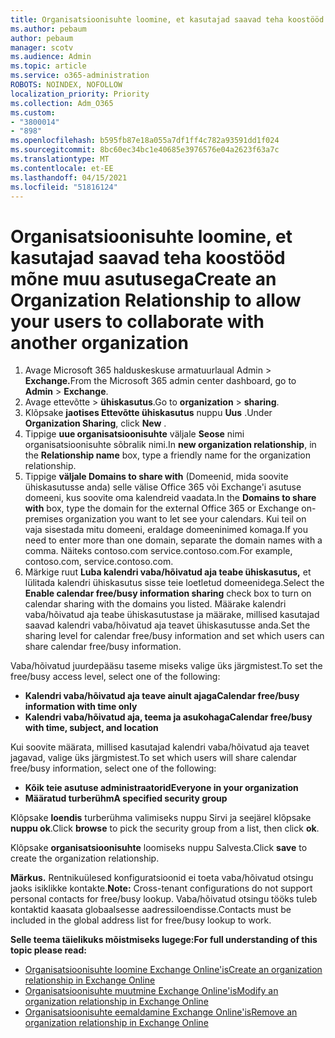 ```yaml
---
title: Organisatsioonisuhte loomine, et kasutajad saavad teha koostööd mõne muu asutusega
ms.author: pebaum
author: pebaum
manager: scotv
ms.audience: Admin
ms.topic: article
ms.service: o365-administration
ROBOTS: NOINDEX, NOFOLLOW
localization_priority: Priority
ms.collection: Adm_O365
ms.custom:
- "3800014"
- "898"
ms.openlocfilehash: b595fb87e18a055a7df1ff4c782a93591dd1f024
ms.sourcegitcommit: 8bc60ec34bc1e40685e3976576e04a2623f63a7c
ms.translationtype: MT
ms.contentlocale: et-EE
ms.lasthandoff: 04/15/2021
ms.locfileid: "51816124"
---
```

# <a name="create-an-organization-relationship-to-allow-your-users-to-collaborate-with-another-organization"></a><span data-ttu-id="47afa-102">Organisatsioonisuhte loomine, et kasutajad saavad teha koostööd mõne muu asutusega</span><span class="sxs-lookup"><span data-stu-id="47afa-102">Create an Organization Relationship to allow your users to collaborate with another organization</span></span>

1. <span data-ttu-id="47afa-103">Avage Microsoft 365 halduskeskuse armatuurlaual Admin   >  **Exchange.**</span><span class="sxs-lookup"><span data-stu-id="47afa-103">From the Microsoft 365 admin center dashboard, go to **Admin** > **Exchange**.</span></span>
2. <span data-ttu-id="47afa-104">Avage ettevõtte  >  **ühiskasutus**.</span><span class="sxs-lookup"><span data-stu-id="47afa-104">Go to **organization** > **sharing**.</span></span>
3. <span data-ttu-id="47afa-105">Klõpsake **jaotises Ettevõtte ühiskasutus** nuppu **Uus** .</span><span class="sxs-lookup"><span data-stu-id="47afa-105">Under **Organization Sharing**, click **New** .</span></span>
4. <span data-ttu-id="47afa-106">Tippige **uue organisatsioonisuhte** väljale **Seose** nimi organisatsioonisuhte sõbralik nimi.</span><span class="sxs-lookup"><span data-stu-id="47afa-106">In **new organization relationship**, in the **Relationship name** box, type a friendly name for the organization relationship.</span></span>
5. <span data-ttu-id="47afa-107">Tippige **väljale Domains to share with** (Domeenid, mida soovite ühiskasutusse anda) selle välise Office 365 või Exchange'i asutuse domeeni, kus soovite oma kalendreid vaadata.</span><span class="sxs-lookup"><span data-stu-id="47afa-107">In the **Domains to share with** box, type the domain for the external Office 365 or Exchange on-premises organization you want to let see your calendars.</span></span> <span data-ttu-id="47afa-108">Kui teil on vaja sisestada mitu domeeni, eraldage domeeninimed komaga.</span><span class="sxs-lookup"><span data-stu-id="47afa-108">If you need to enter more than one domain, separate the domain names with a comma.</span></span> <span data-ttu-id="47afa-109">Näiteks contoso.com service.contoso.com.</span><span class="sxs-lookup"><span data-stu-id="47afa-109">For example, contoso.com, service.contoso.com.</span></span>
6. <span data-ttu-id="47afa-110">Märkige ruut **Luba kalendri vaba/hõivatud aja teabe ühiskasutus,** et lülitada kalendri ühiskasutus sisse teie loetletud domeenidega.</span><span class="sxs-lookup"><span data-stu-id="47afa-110">Select the **Enable calendar free/busy information sharing** check box to turn on calendar sharing with the domains you listed.</span></span> <span data-ttu-id="47afa-111">Määrake kalendri vaba/hõivatud aja teabe ühiskasutustase ja määrake, millised kasutajad saavad kalendri vaba/hõivatud aja teavet ühiskasutusse anda.</span><span class="sxs-lookup"><span data-stu-id="47afa-111">Set the sharing level for calendar free/busy information and set which users can share calendar free/busy information.</span></span>  

<span data-ttu-id="47afa-112">Vaba/hõivatud juurdepääsu taseme miseks valige üks järgmistest.</span><span class="sxs-lookup"><span data-stu-id="47afa-112">To set the free/busy access level, select one of the following:</span></span>

- <span data-ttu-id="47afa-113">**Kalendri vaba/hõivatud aja teave ainult ajaga**</span><span class="sxs-lookup"><span data-stu-id="47afa-113">**Calendar free/busy information with time only**</span></span>
- <span data-ttu-id="47afa-114">**Kalendri vaba/hõivatud aja, teema ja asukohaga**</span><span class="sxs-lookup"><span data-stu-id="47afa-114">**Calendar free/busy with time, subject, and location**</span></span>  

 <span data-ttu-id="47afa-115">Kui soovite määrata, millised kasutajad kalendri vaba/hõivatud aja teavet jagavad, valige üks järgmistest.</span><span class="sxs-lookup"><span data-stu-id="47afa-115">To set which users will share calendar free/busy information, select one of the following:</span></span>

- <span data-ttu-id="47afa-116">**Kõik teie asutuse administraatorid**</span><span class="sxs-lookup"><span data-stu-id="47afa-116">**Everyone in your organization**</span></span>
- <span data-ttu-id="47afa-117">**Määratud turberühm**</span><span class="sxs-lookup"><span data-stu-id="47afa-117">**A specified security group**</span></span>  

<span data-ttu-id="47afa-118">Klõpsake **loendis** turberühma valimiseks nuppu Sirvi ja seejärel klõpsake **nuppu ok**.</span><span class="sxs-lookup"><span data-stu-id="47afa-118">Click **browse** to pick the security group from a list, then click **ok**.</span></span>

<span data-ttu-id="47afa-119">Klõpsake **organisatsioonisuhte** loomiseks nuppu Salvesta.</span><span class="sxs-lookup"><span data-stu-id="47afa-119">Click **save** to create the organization relationship.</span></span>  

<span data-ttu-id="47afa-120">**Märkus.** Rentnikuülesed konfiguratsioonid ei toeta vaba/hõivatud otsingu jaoks isiklikke kontakte.</span><span class="sxs-lookup"><span data-stu-id="47afa-120">**Note:** Cross-tenant configurations do not support personal contacts for free/busy lookup.</span></span> <span data-ttu-id="47afa-121">Vaba/hõivatud otsingu tööks tuleb kontaktid kaasata globaalsesse aadressiloendisse.</span><span class="sxs-lookup"><span data-stu-id="47afa-121">Contacts must be included in the global address list for free/busy lookup to work.</span></span>

<span data-ttu-id="47afa-122">**Selle teema täielikuks mõistmiseks lugege:**</span><span class="sxs-lookup"><span data-stu-id="47afa-122">**For full understanding of this topic please read:**</span></span>

- [<span data-ttu-id="47afa-123">Organisatsioonisuhte loomine Exchange Online'is</span><span class="sxs-lookup"><span data-stu-id="47afa-123">Create an organization relationship in Exchange Online</span></span>](https://docs.microsoft.com/exchange/sharing/organization-relationships/create-an-organization-relationship)
- [<span data-ttu-id="47afa-124">Organisatsioonisuhte muutmine Exchange Online'is</span><span class="sxs-lookup"><span data-stu-id="47afa-124">Modify an organization relationship in Exchange Online</span></span>](https://docs.microsoft.com/exchange/sharing/organization-relationships/modify-an-organization-relationship)
- [<span data-ttu-id="47afa-125">Organisatsioonisuhte eemaldamine Exchange Online'is</span><span class="sxs-lookup"><span data-stu-id="47afa-125">Remove an organization relationship in Exchange Online</span></span>](https://docs.microsoft.com/exchange/sharing/organization-relationships/remove-an-organization-relationship)
